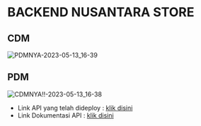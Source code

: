 # BACKEND NUSANTARA STORE

## CDM ##
![PDMNYA-2023-05-13_16-39](https://github.com/fadillaarn/NusantaraStore_BE/assets/91003946/03d7982d-deaf-48df-bbe0-4563d59dc15f)

## PDM ##
![CDMNYA!!-2023-05-13_16-38](https://github.com/fadillaarn/NusantaraStore_BE/assets/91003946/7b7c4af5-7e20-4e83-8bf7-88fa239ffba3)

 - Link API yang telah dideploy : [klik disini](https://nusantarastorebe-production-f714.up.railway.app/)
 - Link Dokumentasi API : [klik disini]([https://documenter.getpostman.com/view/26667185/2s93XsY6Uf](https://documenter.getpostman.com/view/26667185/2s93ecwqAi))
